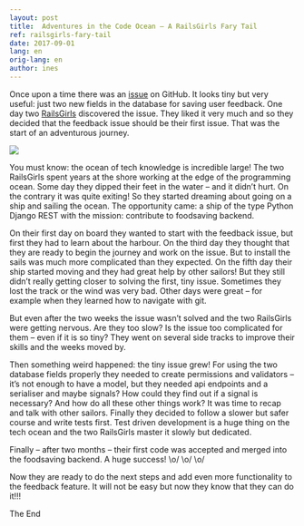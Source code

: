 ```yaml
---
layout: post
title:  Adventures in the Code Ocean – A RailsGirls Fary Tail
ref: railsgirls-fary-tail
date: 2017-09-01
lang: en
orig-lang: en
author: ines
---
```



Once upon a time there was an [issue](https://github.com/yunity/foodsaving-backend/issues/253) on GitHub. It looks tiny but very useful: just two new fields in the database for saving user feedback. One day two [RailsGirls](https://railsgirlssummerofcode.org/blog/2017-07-13-print_hello_world) discovered the issue. They liked it very much and so they decided that the feedback issue should be their first issue. That was the start of an adventurous journey.

![](https://github.com/yunity/foodsaving-blog/blob/fary-tail-blog-post/images/Issue253.jpg)


You must know: the ocean of tech knowledge is incredible large! The two RailsGirls spent years at the shore working at the edge of the programming ocean. Some day they dipped their feet in the water – and it didn’t hurt. <!--more--> On the contrary it was quite exiting! So they started dreaming about going on a ship and sailing the ocean. The opportunity came: a ship of the type Python Django REST with the mission: contribute to foodsaving backend. 

On their first day on board they wanted to start with the feedback issue, but first they had to learn about the harbour. On the third day they thought that they are ready to begin the journey and work on the issue. But to install the sails was much more complicated than they expected. On the fifth day their ship started moving and they had great help by other sailors! But they still didn’t really getting closer to solving the first, tiny issue. Sometimes they lost the track or the wind was very bad. Other days were great – for example when they learned how to navigate with git. 

But even after the two weeks the issue wasn’t solved and the two RailsGirls were getting nervous. Are they too slow? Is the issue too complicated for them – even if it is so tiny? They went on several side tracks to improve their skills and the weeks moved by. 

Then something weird happened: the tiny issue grew! For using the two database fields properly they needed to create permissions and validators – it’s not enough to have a model, but they needed api endpoints and a serialiser and maybe signals? How could they find out if a signal is necessary? And how do all these other things work? It was time to recap and talk with other sailors. Finally they decided to follow a slower but safer course and write tests first. Test driven development is a huge thing on the tech ocean and the two RailsGirls master it slowly but dedicated. 

Finally – after two months – their first code was accepted and merged into the foodsaving backend. A huge success! \o/ \o/ \o/

Now they are ready to do the next steps and add even more functionality to the feedback feature. It will not be easy but now they know that they can do it!!!

The End
